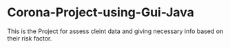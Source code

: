 # Corona-Project-using-Gui-Java
This is the Project for assess cleint data and giving necessary info based on their risk factor.
